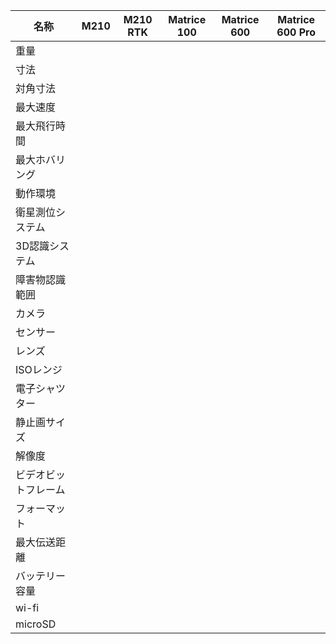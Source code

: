 | ﻿名称                 	| M210 	| M210 RTK 	| Matrice 100 	| Matrice 600 	| Matrice 600 Pro 	|
|----------------------	|------	|----------	|-------------	|-------------	|-----------------	|
| 重量                 	|      	|          	|             	|             	|                 	|
| 寸法                 	|      	|          	|             	|             	|                 	|
| 対角寸法             	|      	|          	|             	|             	|                 	|
| 最大速度             	|      	|          	|             	|             	|                 	|
| 最大飛行時間         	|      	|          	|             	|             	|                 	|
| 最大ホバリング       	|      	|          	|             	|             	|                 	|
| 動作環境             	|      	|          	|             	|             	|                 	|
| 衛星測位システム     	|      	|          	|             	|             	|                 	|
| 3D認識システム       	|      	|          	|             	|             	|                 	|
| 障害物認識範囲       	|      	|          	|             	|             	|                 	|
| カメラ               	|      	|          	|             	|             	|                 	|
| センサー             	|      	|          	|             	|             	|                 	|
| レンズ               	|      	|          	|             	|             	|                 	|
| ISOレンジ            	|      	|          	|             	|             	|                 	|
| 電子シャツター       	|      	|          	|             	|             	|                 	|
| 静止画サイズ         	|      	|          	|             	|             	|                 	|
| 解像度               	|      	|          	|             	|             	|                 	|
| ビデオビットフレーム 	|      	|          	|             	|             	|                 	|
| フォーマット         	|      	|          	|             	|             	|                 	|
| 最大伝送距離         	|      	|          	|             	|             	|                 	|
| バッテリー容量       	|      	|          	|             	|             	|                 	|
| wi-fi                	|      	|          	|             	|             	|                 	|
| microSD              	|      	|          	|             	|             	|                 	|

